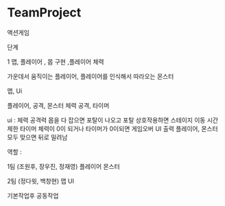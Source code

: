 # TeamProject
 
액션게임

단계 

1 맵, 플레이어 , 몹 구현 ,플레이어 체력

가운데서 움직이는 플레이어, 플레이어를 인식해서 따라오는 몬스터

맵, Ui


플레이어, 공격, 몬스터 체력 공격, 타이머


ui : 체력 공격력
몹을 다 잡으면 포탈이 나오고 포탈 상호작용하면 스테이지 이동
시간제한 타이머
체력이 0이 되거나 타이머가 0이되면 게임오버 UI 출력
플레이어, 몬스터 모두 맞으면 뒤로 밀려남

역할 :

1팀 (조원후, 장우진, 정재영)
플레이어 
몬스터 

2팀 (정다윗, 백창현)
맵 
UI 

기본작업후 공동작업